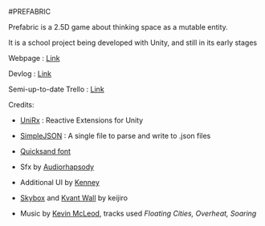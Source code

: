 #PREFABRIC

Prefabric is a 2.5D game about thinking space as a mutable entity.

It is a school project being developed with Unity, and still in its early stages

Webpage : [Link](http://atilkockar.com/games/prefabric/)

Devlog : [Link](http://atilkockar.com/category/prefabric/)

Semi-up-to-date Trello : [Link](https://trello.com/b/vvbPBpeb/prefabric)

Credits:

- [UniRx](https://github.com/neuecc/UniRx) : Reactive Extensions for Unity

- [SimpleJSON](http://wiki.unity3d.com/index.php/SimpleJSON) : A single file to parse and write to .json files

- [Quicksand font](https://www.fontsquirrel.com/fonts/quicksand)

- Sfx by [Audiorhapsody](http://www.audiorhapsody.com/2016/10/07/sound-effects-pack-1/)

- Additional UI by [Kenney](http://kenney.nl/assets/ui-pack-space-expansion)

- [Skybox](https://github.com/keijiro/UnitySkyboxShaders) and [Kvant Wall](https://github.com/keijiro/KvantWall) by keijiro

- Music by [Kevin McLeod](http://incompetech.com), tracks used *Floating Cities, Overheat, Soaring*